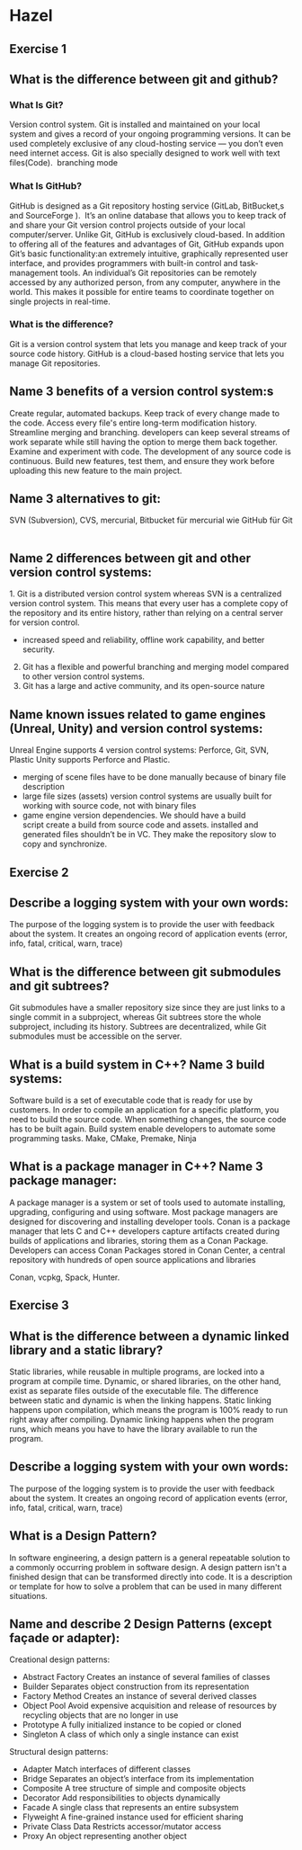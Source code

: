 # Hazel

## Exercise 1
## What is the difference between git and github?
### What Is Git?
Version control system. Git is installed and maintained on your local system and gives a record of your ongoing programming versions. It can be used completely exclusive of any cloud-hosting service — you don’t even need internet access. Git is also specially designed to work well with text files(Code).  branching mode
 
### What Is GitHub?
GitHub is designed as a Git repository hosting service (GitLab, BitBucket,s and SourceForge ).  It’s an online database that allows you to keep track of and share your Git version control projects outside of your local computer/server. 
Unlike Git, GitHub is exclusively cloud-based. In addition to offering all of the features and advantages of Git, GitHub expands upon Git’s basic functionality:an extremely intuitive, graphically represented user interface, and provides programmers with built-in control and task-management tools. 
An individual’s Git repositories can be remotely accessed by any authorized person, from any computer, anywhere in the world. This makes it possible for entire teams to coordinate together on single projects in real-time.

### What is the difference?
Git is a version control system that lets you manage and keep track of your source code history. GitHub is a cloud-based hosting service that lets you manage Git repositories. 
 
## Name 3 benefits of a version control system:s
Create regular, automated backups.
Keep track of every change made to the code.
Access every file's entire long-term modification history.
Streamline merging and branching. developers can keep several streams of work separate while still having the option to merge them back together.
Examine and experiment with code. The development of any source code is continuous. Build new features, test them, and ensure they work before uploading this new feature to the main project.
 
## Name 3 alternatives to git:
SVN (Subversion), CVS, mercurial, 
Bitbucket für mercurial wie GitHub für Git
 
## Name 2 differences between git and other version control systems:
1. Git is a distributed version control system whereas SVN is a centralized version control system. This means that every user has a complete copy of the repository and its entire history, rather than relying on a central server for version control. 
* increased speed and reliability, offline work capability, and better security.
2. Git has a flexible and powerful branching and merging model compared to other version control systems. 
3. Git has a large and active community, and its open-source nature
 
## Name known issues related to game engines (Unreal, Unity) and version control systems: 
Unreal Engine supports 4 version control systems: Perforce, Git, SVN, Plastic
Unity supports Perforce and Plastic.
* merging of scene files have to be done manually because of binary file description 
* large file sizes (assets) version control systems are usually built for working with source code, not with binary files
* game engine version dependencies. We should have a build script create a build from source code and assets. installed and generated files shouldn’t be in VC. They make the repository slow to copy and synchronize.
 

## Exercise 2 
## Describe a logging system with your own words:
The purpose of the logging system is to provide the user with feedback about the system. It creates an ongoing record of application events (error, info, fatal, critical, warn, trace)

## What is the difference between git submodules and git subtrees? 
Git submodules have a smaller repository size since they are just links to a single commit in a subproject, whereas Git subtrees store the whole subproject, including its history. Subtrees are decentralized, while Git submodules must be accessible on the server.

## What is a build system in C++? Name 3 build systems:
Software build is a set of executable code that is ready for use by customers.
In order to compile an application for a specific platform, you need to build the source code. When something changes, the source code has to be built again. 
Build system enable developers to automate some programming tasks.
Make, CMake, Premake, Ninja

## What is a package manager in C++? Name 3 package manager: 
A package manager is a system or set of tools used to automate installing, upgrading, configuring and using software. Most package managers are designed for discovering and installing developer tools.
Conan is a package manager that lets C and C++ developers capture artifacts created during builds of applications and libraries, storing them as a Conan Package. Developers can access Conan Packages stored in Conan Center, a central repository with hundreds of open source applications and libraries

Conan, vcpkg, Spack, Hunter.


## Exercise 3 
## What is the difference between a dynamic linked library and a static library? 
Static libraries, while reusable in multiple programs, are locked into a program at compile time. Dynamic, or shared libraries, on the other hand, exist as separate files outside of the executable file.
 The difference between static and dynamic is when the linking happens. Static linking happens upon compilation, which means the program is 100% ready to run right away after compiling. Dynamic linking happens when the program runs, which means you have to have the library available to run the program.
## Describe a logging system with your own words:
The purpose of the logging system is to provide the user with feedback about the system. It creates an ongoing record of application events (error, info, fatal, critical, warn, trace) 
## What is a Design Pattern? 
In software engineering, a design pattern is a general repeatable solution to a commonly occurring problem in software design. A design pattern isn't a finished design that can be transformed directly into code. It is a description or template for how to solve a problem that can be used in many different situations.
## Name and describe 2 Design Patterns (except façade or adapter):
Creational design patterns: 

* Abstract Factory
    Creates an instance of several families of classes
* Builder
    Separates object construction from its representation
* Factory Method
    Creates an instance of several derived classes
* Object Pool
    Avoid expensive acquisition and release of resources by recycling objects that are no longer in use
* Prototype
    A fully initialized instance to be copied or cloned
* Singleton
    A class of which only a single instance can exist

Structural design patterns:

* Adapter
    Match interfaces of different classes
* Bridge
    Separates an object’s interface from its implementation
* Composite
    A tree structure of simple and composite objects
* Decorator
    Add responsibilities to objects dynamically
* Facade
    A single class that represents an entire subsystem
* Flyweight
    A fine-grained instance used for efficient sharing
* Private Class Data
    Restricts accessor/mutator access
* Proxy
    An object representing another object
